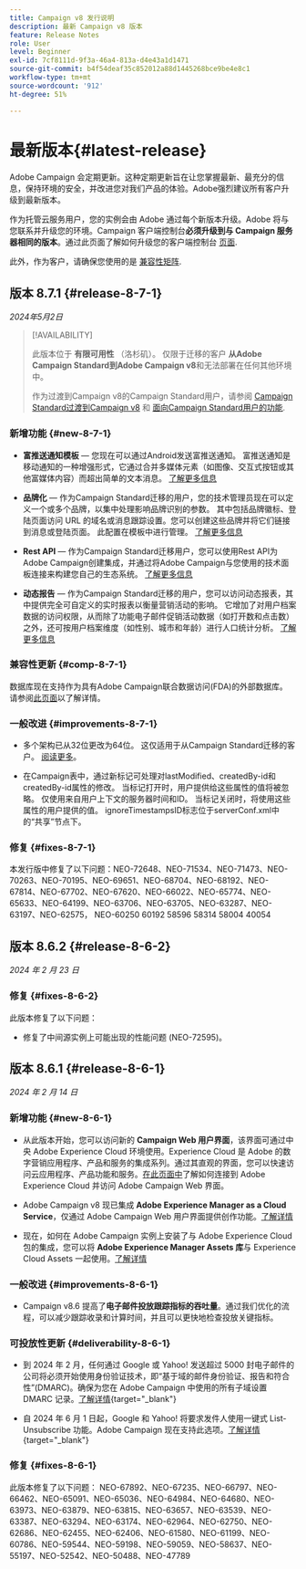 ```yaml
---
title: Campaign v8 发行说明
description: 最新 Campaign v8 版本
feature: Release Notes
role: User
level: Beginner
exl-id: 7cf8111d-9f3a-46a4-813a-d4e43a1d1471
source-git-commit: b4f54deaf35c852012a88d1445268bce9be4e8c1
workflow-type: tm+mt
source-wordcount: '912'
ht-degree: 51%

---
```


# 最新版本{#latest-release}

Adobe Campaign 会定期更新。这种定期更新旨在让您掌握最新、最充分的信息，保持环境的安全，并改进您对我们产品的体验。Adobe强烈建议所有客户升级到最新版本。

作为托管云服务用户，您的实例会由 Adobe 通过每个新版本升级。Adobe 将与您联系并升级您的环境。Campaign 客户端控制台&#x200B;**必须升级到与 Campaign 服务器相同的版本**。通过此页面了解如何升级您的客户端控制台 [页面](../start/connect.md#upgrade-ac-console).

此外，作为客户，请确保您使用的是 [兼容性矩阵](compatibility-matrix.md).

## 版本 8.7.1 {#release-8-7-1}

_2024年5月2日_

>[!AVAILABILITY]
>
>此版本位于 **有限可用性** （洛杉矶）。 仅限于迁移的客户 **从Adobe Campaign Standard到Adobe Campaign v8**&#x200B;和无法部署在任何其他环境中。
>
>作为过渡到Campaign v8的Campaign Standard用户，请参阅 [Campaign Standard过渡到Campaign v8](https://experienceleague.adobe.com/en/docs/campaign-web/v8/release-notes/acs-migration) 和 [面向Campaign Standard用户的功能](https://experienceleague.adobe.com/docs/experience-cloud/campaign/campaign-standard-migration-home.html).

### 新增功能 {#new-8-7-1}

* **富推送通知模板**  — 您现在可以通过Android发送富推送通知。 富推送通知是移动通知的一种增强形式，它通过合并多媒体元素（如图像、交互式按钮或其他富媒体内容）而超出简单的文本消息。 [了解更多信息](../send/rich-push.md)

* **品牌化**  — 作为Campaign Standard迁移的用户，您的技术管理员现在可以定义一个或多个品牌，以集中处理影响品牌识别的参数。 其中包括品牌徽标、登陆页面访问 URL 的域名或消息跟踪设置。您可以创建这些品牌并将它们链接到消息或登陆页面。 此配置在模板中进行管理。 [了解更多信息](https://experienceleague.adobe.com/docs/experience-cloud/campaign/branding/branding-gs.html)

* **Rest API**  — 作为Campaign Standard迁移用户，您可以使用Rest API为Adobe Campaign创建集成，并通过将Adobe Campaign与您使用的技术面板连接来构建您自己的生态系统。 [了解更多信息](https://experienceleague.adobe.com/docs/experience-cloud/campaign/apis/get-started-apis.html)

* **动态报告**  — 作为Campaign Standard迁移的用户，您可以访问动态报表，其中提供完全可自定义的实时报表以衡量营销活动的影响。 它增加了对用户档案数据的访问权限，从而除了功能电子邮件促销活动数据（如打开数和点击数）之外，还可按用户档案维度（如性别、城市和年龄）进行人口统计分析。 [了解更多信息](https://experienceleague.adobe.com/docs/experience-cloud/campaign/reporting/get-started-reporting.html)

<!--
* **New Enhanced security add-on**: To make your network connection more secure and provide improved security for your resources, Adobe Campaign offers a new Enhanced security add-on, which includes two features: Secure CMK integration and Secure VPN tunneling.
-->

### 兼容性更新 {#comp-8-7-1}

数据库现在支持作为具有Adobe Campaign联合数据访问(FDA)的外部数据库。 请参阅[此页面](compatibility-matrix.md#FederatedDataAccessFDA)以了解详情。

### 一般改进 {#improvements-8-7-1}

* 多个架构已从32位更改为64位。 这仅适用于从Campaign Standard迁移的客户。 [阅读更多](https://experienceleague.adobe.com/docs/experience-cloud/campaign/technotes/64-bit-tables.html)。

* 在Campaign表中，通过新标记可处理对lastModified、createdBy-id和createdBy-id属性的修改。 当标记打开时，用户提供给这些属性的值将被忽略。 仅使用来自用户上下文的服务器时间和ID。 当标记关闭时，将使用这些属性的用户提供的值。 ignoreTimestampsID标志位于serverConf.xml中的“共享”节点下。

### 修复 {#fixes-8-7-1}

本发行版中修复了以下问题：NEO-72648、NEO-71534、NEO-71473、NEO-70263、NEO-70195、NEO-69651、NEO-68704、NEO-68192、NEO-67814、NEO-67702、NEO-67620、NEO-66022、NEO-65774、NEO-65633、NEO-64199、NEO-63706、NEO-63705、NEO-63287、NEO-63197、NEO-62575， NEO-60250 60192 58596 58314 58004 40054

## 版本 8.6.2 {#release-8-6-2}

_2024 年 2 月 23 日_

### 修复 {#fixes-8-6-2}

此版本修复了以下问题：

* 修复了中间源实例上可能出现的性能问题 (NEO-72595)。

## 版本 8.6.1 {#release-8-6-1}

_2024 年 2 月 14 日_

### 新增功能 {#new-8-6-1}

* 从此版本开始，您可以访问新的 **Campaign Web 用户界面**，该界面可通过中央 Adobe Experience Cloud 环境使用。Experience Cloud 是 Adobe 的数字营销应用程序、产品和服务的集成系列。通过其直观的界面，您可以快速访问云应用程序、产品功能和服务。[在此页面中](campaign-ui.md#ac-web-ui)了解如何连接到 Adobe Experience Cloud 并访问 Adobe Campaign Web 界面。


* Adobe Campaign v8 现已集成 **Adobe Experience Manager as a Cloud Service**，仅通过 Adobe Campaign Web 用户界面提供创作功能。[了解详情](../connect/ac-aem.md)

* 现在，如何在 Adobe Campaign 实例上安装了与 Adobe Experience Cloud 包的集成，您可以将 **Adobe Experience Manager Assets 库**&#x200B;与 Experience Cloud Assets 一起使用。[了解详情](../connect/ac-aem.md#assets-library)

### 一般改进 {#improvements-8-6-1}

* Campaign v8.6 提高了&#x200B;**电子邮件投放跟踪指标的吞吐量**。通过我们优化的流程，可以减少跟踪收录和计算时间，并且可以更快地检查投放关键指标。


### 可投放性更新 {#deliverability-8-6-1}

* 到 2024 年 2 月，任何通过 Google 或 Yahoo! 发送超过 5000 封电子邮件的公司将必须开始使用身份验证技术，即“基于域的邮件身份验证、报告和符合性”(DMARC)。确保为您在 Adobe Campaign 中使用的所有子域设置 DMARC 记录。[了解详情](https://experienceleague.adobe.com/docs/deliverability-learn/deliverability-best-practice-guide/additional-resources/technotes/implement-dmarc.html?lang=zh-Hans){target="_blank"}

* 自 2024 年 6 月 1 日起，Google 和 Yahoo! 将要求发件人使用一键式 List-Unsubscribe 功能。Adobe Campaign 现在支持此选项。[了解详情](https://experienceleague.adobe.com/docs/deliverability-learn/deliverability-best-practice-guide/additional-resources/campaign/acc-technical-recommendations.html?lang=zh-Hans#one-click-list-unsubscribe){target="_blank"}


### 修复 {#fixes-8-6-1}

此版本修复了以下问题：
NEO-67892、NEO-67235、NEO-66797、NEO-66462、NEO-65091、NEO-65036、NEO-64984、NEO-64680、NEO-63973、NEO-63879、NEO-63815、NEO-63657、NEO-63539、NEO-63387、NEO-63294、NEO-63174、NEO-62964、NEO-62750、NEO-62686、NEO-62455、NEO-62406、NEO-61580、NEO-61199、NEO-60786、NEO-59544、NEO-59198、NEO-59059、NEO-58637、NEO-55197、NEO-52542、NEO-50488、NEO-47789
